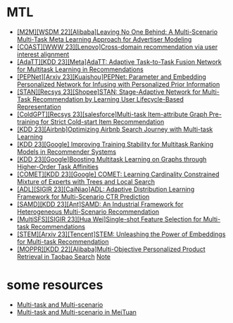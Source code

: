 # MTL
- [[M2M][WSDM 22][Alibaba]Leaving No One Behind: A Multi-Scenario Multi-Task Meta Learning Approach for Advertiser Modeling](https://arxiv.org/abs/2201.06814)
- [[COAST][WWW 23][Lenovo]Cross-domain recommendation via user interest alignment](https://arxiv.org/abs/2301.11467)
- [[AdaTT][KDD 23][Meta]AdaTT: Adaptive Task-to-Task Fusion Network for Multitask Learning in Recommendations](https://arxiv.org/pdf/2304.04959.pdf)
- [[PEPNet][Arxiv 23][Kuaishou]PEPNet: Parameter and Embedding Personalized Network for Infusing with Personalized Prior Information](https://arxiv.org/pdf/2302.01115.pdf)
- [[STAN][Recsys 23][Shopee]STAN: Stage-Adaptive Network for Multi-Task Recommendation by Learning User Lifecycle-Based Representation](https://arxiv.org/abs/2306.12232)
- [[ColdGPT][Recsys 23][salesforce]Multi-task Item-attribute Graph Pre-training for Strict Cold-start Item Recommendation](https://arxiv.org/pdf/2306.14462.pdf)
- [[KDD 23][Airbnb]Optimizing Airbnb Search Journey with Multi-task Learning](https://arxiv.org/abs/2305.18431)
- [[KDD 23][Google] Improving Training Stability for Multitask Ranking Models in Recommender Systems](https://arxiv.org/abs/2302.09178)
- [[KDD 23][Google]Boosting Multitask Learning on Graphs through Higher-Order Task Affinities](https://arxiv.org/abs/2306.14009)
- [[COMET][KDD 23][Google] COMET: Learning Cardinality Constrained Mixture of Experts with Trees and Local Search](https://arxiv.org/abs/2306.02824)
- [[ADL][SIGIR 23][CaiNiao]ADL: Adaptive Distribution Learning Framework for Multi-Scenario CTR Prediction](https://dl.acm.org/doi/pdf/10.1145/3539618.3591944)
- [[SAMD][KDD 23][Ant]SAMD: An Industrial Framework for Heterogeneous Multi-Scenario Recommendation](https://dl.acm.org/doi/pdf/10.1145/3580305.3599955)
- [[MultiSFS][SIGIR 23][Hua Wei]Single-shot Feature Selection for Multi-task Recommendations](https://dl.acm.org/doi/abs/10.1145/3539618.3591767)
- [[STEM][Arxiv 23][Tencent]STEM: Unleashing the Power of Embeddings for Multi-task Recommendation](https://arxiv.org/pdf/2308.13537.pdf)
- [[MOPPR][KDD 22][Alibaba]Multi-Objective Personalized Product Retrieval in Taobao Search](https://arxiv.org/ftp/arxiv/papers/2210/2210.04170.pdf) [Note](https://mp.weixin.qq.com/s/35LR52W4DwzaPrCfkK-fPw)

# some resources

- [Multi-task and Multi-scenario](https://mp.weixin.qq.com/s/4FRc-keU_4H8ZCYiKftqaA)
- [Multi-task and Multi-scenario in MeiTuan](https://mp.weixin.qq.com/s/vsIStYa9wi4-bqquonHBww)
